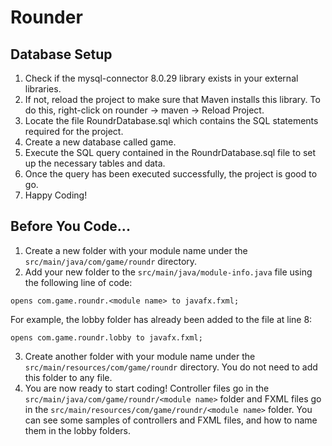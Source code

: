 # Rounder

## Database Setup

1. Check if the mysql-connector 8.0.29 library exists in your external libraries.
2. If not, reload the project to make sure that Maven installs this library. To do this, right-click on rounder -> maven -> Reload Project.
3. Locate the file RoundrDatabase.sql which contains the SQL statements required for the project.
4. Create a new database called game.
5. Execute the SQL query contained in the RoundrDatabase.sql file to set up the necessary tables and data.
6. Once the query has been executed successfully, the project is good to go.
7. Happy Coding!

## Before You Code...

1. Create a new folder with your module name under the `src/main/java/com/game/roundr` directory.
2. Add your new folder to the `src/main/java/module-info.java` file using the following line of code:
```
opens com.game.roundr.<module name> to javafx.fxml;
```
For example, the lobby folder has already been added to the file at line 8:
```
opens com.game.roundr.lobby to javafx.fxml;
```
3. Create another folder with your module name under the `src/main/resources/com/game/roundr` directory. You do not need to add this folder to any file.
4. You are now ready to start coding! Controller files go in the `src/main/java/com/game/roundr/<module name>` folder and FXML files go in the
`src/main/resources/com/game/roundr/<module name>` folder. You can see some samples of controllers and FXML files, and how to name them in the lobby folders.